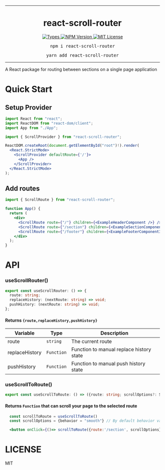 <hr>
<div align="center">
  <h1 align="center">
    react-scroll-router
  </h1>
</div>

<p align="center">
  <a aria-label="Types" href="https://www.npmjs.com/package/react-scroll-router">
    <img alt="Types" src="https://img.shields.io/npm/types/react-scroll-router?style=for-the-badge&labelColor=24292e">
  </a>
  <a aria-label="NPM version" href="https://www.npmjs.com/package/react-scroll-router">
    <img alt="NPM Version" src="https://img.shields.io/npm/v/react-scroll-router?style=for-the-badge&labelColor=24292e">
  </a>
  <a aria-label="License" href="https://jaredlunde.mit-license.org/">
    <img alt="MIT License" src="https://img.shields.io/npm/l/react-scroll-router?style=for-the-badge&labelColor=24292e">
  </a>
</p>

<pre align="center">npm i react-scroll-router</pre>
<pre align="center">yarn add react-scroll-router</pre>
<hr>

A React package for routing between sections on a single page application

# Quick Start

## Setup Provider

```jsx harmony
import React from "react";
import ReactDOM from "react-dom/client";
import App from "./App";

import { ScrollProvider } from "react-scroll-router";

ReactDOM.createRoot(document.getElementById("root")!).render(
  <React.StrictMode>
    <ScrollProvider defaultRoute={'/'}>
      <App />
    </ScrollProvider>
  </React.StrictMode>
);
```

## Add routes

```jsx harmony
import { ScrollRoute } from "react-scroll-router";

function App() {
  return (
    <div>
      <ScrollRoute route={"/"} children={<ExampleHeaderComponent />} />
      <ScrollRoute route={"/section"} children={<ExampleSectionComponent />} />
      <ScrollRoute route={"/footer"} children={<ExampleFooterComponent3 />} />
    </div>
  );
}
```

# API

### useScrollRouter()

```ts
export const useScrollRouter: () => {
  route: string;
  replaceHistory: (nextRoute: string) => void;
  pushHistory: (nextRoute: string) => void;
};
```

#### Returns `{route,replaceHistory,pushHistory}`

| Variable       | Type       | Description                              |
| -------------- | ---------- | ---------------------------------------- |
| route          | `string`   | The current route                        |
| replaceHistory | `Function` | Function to manual replace history state |
| pushHistory    | `Function` | Function to manual push history state    |

### useScrollToRoute()

```ts
export const useScrollToRoute: () => ({route: string; scrollOptions?: ScrollIntoViewOptions}) => void;
```

#### Returns `Function` that can scroll your page to the selected route

```jsx harmony
  const scrollToRoute = useScrollToRoute()
  const scrollOptions = {behavior = "smooth"} // By default behavior value is set to "smooth"

  <button onClick={()=> scrollToRoute({route:'/section', scrollOptions})} />
```

# LICENSE

MIT
